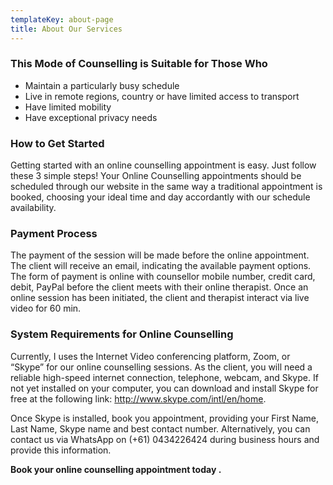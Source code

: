 ```yaml
---
templateKey: about-page
title: About Our Services
---
```

### 

### This Mode of Counselling is Suitable for Those Who

* Maintain a particularly busy schedule
* Live in remote regions, country or have limited access to transport
* Have limited mobility
* Have exceptional privacy needs

### How to Get Started

Getting started with an online counselling appointment is easy. Just follow these 3 simple steps!
Your Online Counselling appointments should be scheduled through our website in the same way a traditional appointment is booked, choosing your ideal time and day accordantly with our schedule availability.

### Payment Process

The payment of the session will be made before the online appointment. 
The client will receive an email, indicating the available payment options. 
The form of payment is online with counsellor mobile number, credit card, debit, PayPal before the client meets with their online therapist.
Once an online session has been initiated, the client and therapist interact via live video for 60 min.

### System Requirements for Online Counselling

Currently, I uses the Internet Video conferencing platform,  Zoom, or “Skype” for our online counselling sessions. 
As the client, you will need a reliable high-speed internet connection, telephone, webcam, and Skype. 
If not yet installed on your computer, you can download and install Skype for free at the following link: http://www.skype.com/intl/en/home.

 Once Skype is installed, book you appointment, providing your First Name, Last Name, Skype name and best contact number. Alternatively, you can contact us via WhatsApp on (+61) 0434226424 during business hours and provide this information.

**Book your online counselling appointment today
.**
